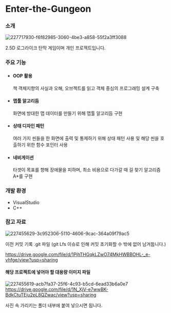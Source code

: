 # Enter-the-Gungeon

### 소개
![227717930-f6f82985-3060-4be3-a858-55f2a3ff3088](https://user-images.githubusercontent.com/63230518/227720468-465e4998-32d9-43d8-9b20-c83d4307cd67.png)

2.5D 로그라이크 탄막 게임이며 개인 프로젝트입니다.

### 주요 기능
- #### OOP 활용

  책 객체지향의 사실과 오해, 오브젝트를 읽고 객체 중심의 프로그래밍 설계 구축
  
- #### 맵툴 알고리듬

  화면에 방대한 맵 데이터를 만들기 위해 맵툴 알고리듬 구현

- #### 상태 디자인 패턴
  
  여러 가지 씬들을 한 화면에 출력 및 통제하기 위해 상태 패턴 사용 및 해당 씬을 호출하기 위한 함수 포인터 사용

- #### 네비게이션
  
  타겟이 목표를 향해 장애물을 피하며, 최소 비용으로 다가갈 때 길 찾기 알고리즘 A*를 구현
 
### 개발 환경
- VisualStudio
- C++

### 참고 자료
![227455629-3c952306-5110-4606-9cac-364a09f79ac5](https://user-images.githubusercontent.com/63230518/227720467-91c547af-376a-44fe-a037-3340859dcbcf.png)

이전 커밋 기록 .git 파일 (git Lfs 이슈로 인해 커밋 초기화할 수 밖에 없어 남겨둡니다.)

https://drive.google.com/file/d/1PjhTHGqkLZwO74MkHWBBOHL-_e-vhfge/view?usp=sharing

#### 해당 프로젝트에 넣어야 할 대용량 이미지 파일
![227455619-acb7fa37-25f6-4c93-b5cd-6ead33b6a0e7](https://user-images.githubusercontent.com/63230518/227720465-03f656ad-53cf-438d-83f0-70adcaadf921.png)
https://drive.google.com/file/d/1N_XjV-e7wwBK-BdkCtuTEju2pL8QZwac/view?usp=sharing

사진 속 가리키는 폴더 내부에 붙여 넣으시면 됩니다.




